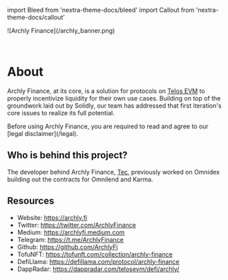 import Bleed from 'nextra-theme-docs/bleed'
import Callout from 'nextra-theme-docs/callout'

<Bleed>
  ![Archly Finance](/archly_banner.png)
</Bleed>

&nbsp;

# About

Archly Finance, at its core, is a solution for protocols on [Telos EVM](https://www.telos.net/) to properly incentivize liquidity for their own use cases.
Building on top of the groundwork laid out by Solidly, our team has addressed that first iteration's core issues to realize its full potential.

<Callout emoji="⚠️">
  Before using Archly Finance, you are required to read and agree to our
  [legal disclaimer](/legal).
</Callout>

## Who is behind this project?

The developer behind Archly Finance, [Tec](https://twitter.com/tec05isalive), previously worked on Omnidex building out the contracts for Omnilend and Karma.

## Resources

* Website: https://archly.fi
* Twitter: https://twitter.com/ArchlyFinance
* Medium: https://archlyfi.medium.com
* Telegram: https://t.me/ArchlyFinance
* Github: https://github.com/ArchlyFi
* TofuNFT: https://tofunft.com/collection/archly-finance
* DefiLlama: https://defillama.com/protocol/archly-finance
* DappRadar: https://dappradar.com/telosevm/defi/archly/